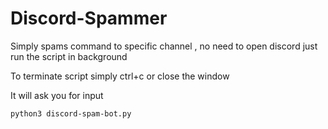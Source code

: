 # Discord-Spammer
Simply spams command to specific channel , no need to open discord just run the script in background

To terminate script simply ctrl+c or close the window

It will ask you for input

```
python3 discord-spam-bot.py
```
